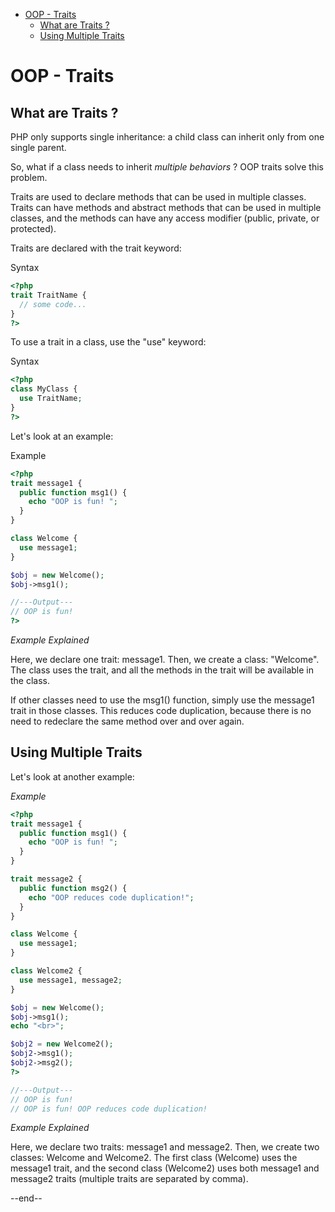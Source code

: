 
- [OOP - Traits](#oop---traits)
  - [What are Traits ?](#what-are-traits-)
  - [Using Multiple Traits](#using-multiple-traits)

# OOP - Traits

## What are Traits ?

PHP only supports single inheritance: a child class can inherit only from one single parent.

So, what if a class needs to inherit *multiple behaviors* ? OOP traits solve this problem.

Traits are used to declare methods that can be used in multiple classes. Traits can have methods and abstract methods that can be used in multiple classes, and the methods can have any access modifier (public, private, or protected).

Traits are declared with the trait keyword:

Syntax

```php
<?php
trait TraitName {
  // some code...
}
?>

```

To use a trait in a class, use the "use" keyword:

Syntax

```php
<?php
class MyClass {
  use TraitName;
}
?>

```
Let's look at an example:

Example

```php
<?php
trait message1 {
  public function msg1() {
    echo "OOP is fun! ";
  }
}

class Welcome {
  use message1;
}

$obj = new Welcome();
$obj->msg1();

//---Output---
// OOP is fun!
?>

```

*Example Explained*

Here, we declare one trait: message1. Then, we create a class: "Welcome". The class uses the trait, and all the methods in the trait will be available in the class.

If other classes need to use the msg1() function, simply use the message1 trait in those classes. This reduces code duplication, because there is no need to redeclare the same method over and over again.

## Using Multiple Traits

Let's look at another example:

*Example*

```php
<?php
trait message1 {
  public function msg1() {
    echo "OOP is fun! ";
  }
}

trait message2 {
  public function msg2() {
    echo "OOP reduces code duplication!";
  }
}

class Welcome {
  use message1;
}

class Welcome2 {
  use message1, message2;
}

$obj = new Welcome();
$obj->msg1();
echo "<br>";

$obj2 = new Welcome2();
$obj2->msg1();
$obj2->msg2();
?>

//---Output---
// OOP is fun! 
// OOP is fun! OOP reduces code duplication!
```

*Example Explained*

Here, we declare two traits: message1 and message2. Then, we create two classes: Welcome and Welcome2. The first class (Welcome) uses the message1 trait, and the second class (Welcome2) uses both message1 and message2 traits (multiple traits are separated by comma).

--end--